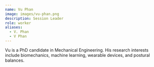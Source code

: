 ```yaml
---
name: Vu Phan
image: images/vu-phan.png
description: Session Leader
role: worker
aliases:
  - V. Phan
  - V Phan
---
```


Vu is a PhD candidate in Mechanical Engineering. His research interests include biomechanics, machine learning, wearable devices, and postural balances.
